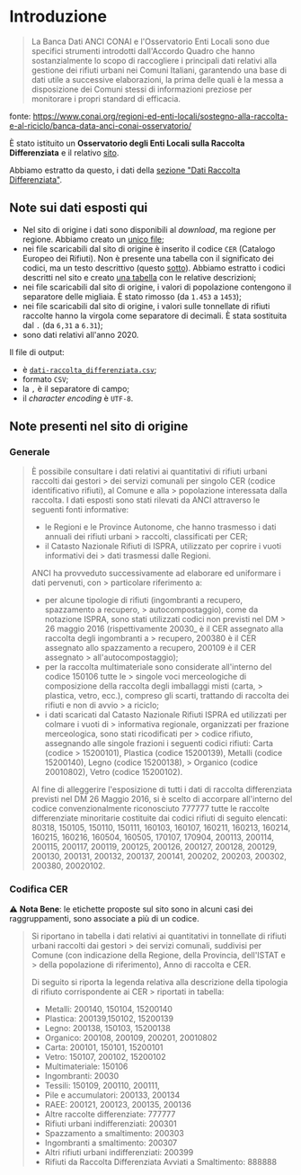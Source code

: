 # Introduzione

> La Banca Dati ANCI CONAI e l'Osservatorio Enti Locali sono due specifici strumenti introdotti dall'Accordo Quadro che hanno sostanzialmente lo scopo di raccogliere i principali dati relativi alla gestione dei rifiuti urbani nei Comuni Italiani, garantendo una base di dati utile a successive elaborazioni, la prima delle quali è la messa a disposizione dei Comuni stessi di informazioni preziose per monitorare i propri standard di efficacia.

fonte: <https://www.conai.org/regioni-ed-enti-locali/sostegno-alla-raccolta-e-al-riciclo/banca-data-anci-conai-osservatorio/>

È stato istituito un **Osservatorio degli Enti Locali sulla Raccolta Differenziata** e il relativo [sito](https://www.osservatorioraccoltadifferenziata.it/).

Abbiamo estratto da questo, i dati della [sezione "Dati Raccolta Differenziata"](https://www.osservatorioraccoltadifferenziata.it/cercadati_new.php).

## Note sui dati esposti qui

- Nel sito di origine i dati sono disponibili al *download*, ma regione per regione. Abbiamo creato un [unico file](dati-raccolta_differenziata.csv);
- nei file scaricabili dal sito di origine è inserito il codice `CER` (Catalogo Europeo dei Rifiuti). Non è presente una tabella con il significato dei codici, ma un testo descrittivo (questo [sotto](#codifica-cer)). Abbiamo estratto i codici descritti nel sito e creato [una tabella](codici.csv) con le relative descrizioni;
- nei file scaricabili dal sito di origine, i valori di popolazione contengono il separatore delle migliaia. È stato rimosso (da `1.453` a `1453`);
- nei file scaricabili dal sito di origine, i valori sulle tonnellate di rifiuti raccolte hanno la virgola come separatore di decimali. È stata sostituita dal `.` (da `6,31` a `6.31`);
- sono dati relativi all'anno 2020.

Il file di output:

- è [`dati-raccolta_differenziata.csv`](dati-raccolta_differenziata.csv);
- formato `CSV`;
- la `,` è il separatore di campo;
- il _character encoding_ è `UTF-8`.

## Note presenti nel sito di origine

### Generale

> È possibile consultare i dati relativi ai quantitativi di rifiuti urbani raccolti dai gestori > dei servizi comunali per singolo CER (codice identificativo rifiuti), al Comune e alla > popolazione interessata dalla raccolta.
> I dati esposti sono stati rilevati da ANCI attraverso le seguenti fonti informative:
>
> - le Regioni e le Province Autonome, che hanno trasmesso i dati annuali dei rifiuti urbani > raccolti, classificati per CER;
> - il Catasto Nazionale Rifiuti di ISPRA, utilizzato per coprire i vuoti informativi dei > dati trasmessi dalle Regioni.
>
> ANCI ha provveduto successivamente ad elaborare ed uniformare i dati pervenuti, con > particolare riferimento a:
>
> - per alcune tipologie di rifiuti (ingombranti a recupero, spazzamento a recupero, > autocompostaggio), come da notazione ISPRA, sono stati utilizzati codici non previsti nel DM > 26 maggio 2016 (rispettivamente 20030\_ è il CER assegnato alla raccolta degli ingombranti a > recupero, 200380 è il CER assegnato allo spazzamento a recupero, 200109 è il CER assegnato > all'autocompostaggio);
> - per la raccolta multimateriale sono considerate all'interno del codice 150106 tutte le > singole voci merceologiche di composizione della raccolta degli imballaggi misti (carta, > plastica, vetro, ecc.), compreso gli scarti, trattando di raccolta dei rifiuti e non di avvio > a riciclo;
> - i dati scaricati dal Catasto Nazionale Rifiuti ISPRA ed utilizzati per colmare i vuoti di > informativa regionale, organizzati per frazione merceologica, sono stati ricodificati per > codice rifiuto, assegnando alle singole frazioni i seguenti codici rifiuti: Carta (codice > 15200101), Plastica (codice 15200139), Metalli (codice 15200140), Legno (codice 15200138), > Organico (codice 20010802), Vetro (codice 15200102).
>
> Al fine di alleggerire l'esposizione di tutti i dati di raccolta differenziata previsti nel DM 26 Maggio 2016, si è scelto di accorpare all'interno del codice convenzionalmente riconosciuto 777777 tutte le raccolte differenziate minoritarie costituite dai codici rifiuti di seguito elencati: 80318, 150105, 150110, 150111, 160103, 160107, 160211, 160213, 160214, 160215, 160216, 160504, 160505, 170107, 170904, 200113, 200114, 200115, 200117, 200119, 200125, 200126, 200127, 200128, 200129, 200130, 200131, 200132, 200137, 200141, 200202, 200203, 200302, 200380, 20020102.

### Codifica CER

⚠️ **Nota Bene**: le etichette proposte sul sito sono in alcuni casi dei raggruppamenti, sono associate a più di un codice.

> Si riportano in tabella i dati relativi ai quantitativi in tonnellate di rifiuti urbani raccolti dai gestori > dei servizi comunali, suddivisi per Comune (con indicazione della Regione, della Provincia, dell'ISTAT e > della popolazione di riferimento), Anno di raccolta e CER.
>
> Di seguito si riporta la legenda relativa alla descrizione della tipologia di rifiuto corrispondente ai CER > riportati in tabella:
>
> - Metalli: 200140, 150104, 15200140
> - Plastica: 200139,150102, 15200139
> - Legno: 200138, 150103, 15200138
> - Organico: 200108, 200109, 200201, 20010802
> - Carta: 200101, 150101, 15200101
> - Vetro: 150107, 200102, 15200102
> - Multimateriale: 150106
> - Ingombranti: 20030
> - Tessili: 150109, 200110, 200111,
> - Pile e accumulatori: 200133, 200134
> - RAEE: 200121, 200123, 200135, 200136
> - Altre raccolte differenziate: 777777
> - Rifiuti urbani indifferenziati: 200301
> - Spazzamento a smaltimento: 200303
> - Ingombranti a smaltimento: 200307
> - Altri rifiuti urbani indifferenziati: 200399
> - Rifiuti da Raccolta Differenziata Avviati a Smaltimento: 888888
